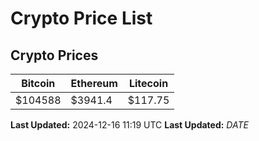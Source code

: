 # Crypto Price List

## Crypto Prices
| Bitcoin | Ethereum | Litecoin |
| ------- | -------- | -------- |
| $104588 | $3941.4 | $117.75 |
**Last Updated:** 2024-12-16 11:19 UTC
**Last Updated:** $DATE$
